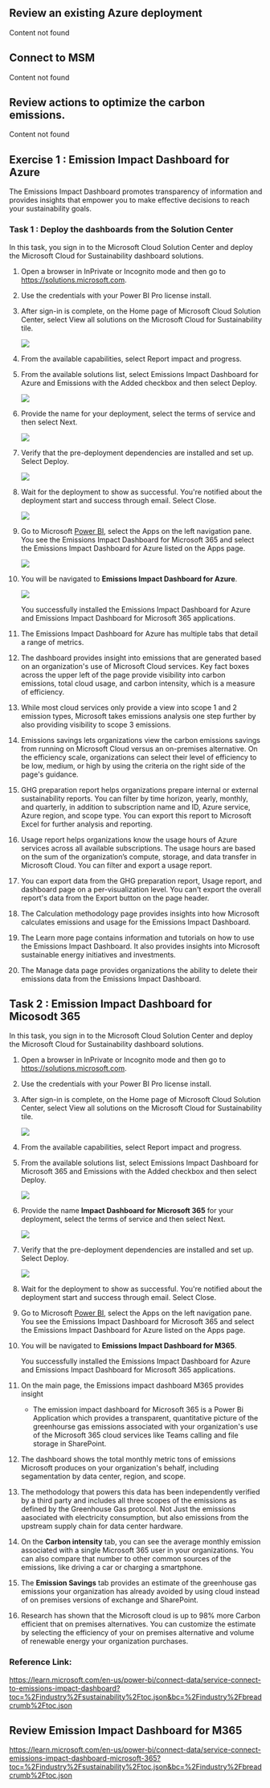 ## Review an existing Azure deployment

Content not found

## Connect to MSM 
Content not found

## Review actions to optimize the carbon emissions.  
Content not found

## Exercise 1 : Emission Impact Dashboard for Azure 

The Emissions Impact Dashboard promotes transparency of information and provides insights that empower you to make effective decisions to reach your sustainability goals.

### Task 1 : Deploy the dashboards from the Solution Center

In this task, you sign in to the Microsoft Cloud Solution Center and deploy the Microsoft Cloud for Sustainability dashboard solutions.

1. Open a browser in InPrivate or Incognito mode and then go to https://solutions.microsoft.com.

2. Use the credentials with your Power BI Pro license install.

3. After sign-in is complete, on the Home page of Microsoft Cloud Solution Center, select View all solutions on the Microsoft Cloud for Sustainability tile.

   ![](../media/report21.png)

4. From the available capabilities, select Report impact and progress.

5. From the available solutions list, select Emissions Impact Dashboard for Azure and Emissions with the Added checkbox and then select Deploy.   

   ![](../media/report22.png)

6. Provide the name for your deployment, select the terms of service and then select Next.

   ![](../media/report23.png)

7. Verify that the pre-deployment dependencies are installed and set up. Select Deploy.

     ![](../media/report24.png)

8. Wait for the deployment to show as successful. You're notified about the deployment start and success through email. Select Close.

   ![](../media/report25.png)

9. Go to Microsoft [Power BI](https://app.powerbi.com/home?experience=power-bi), select the Apps on the left navigation pane. You see the Emissions Impact Dashboard for Microsoft 365 and select the Emissions Impact Dashboard for Azure listed on the Apps page.

    ![](../media/report27.png)

10. You will be navigated to **Emissions Impact Dashboard for Azure**.

      ![](../media/report26.png)

    You successfully installed the Emissions Impact Dashboard for Azure and Emissions Impact Dashboard for Microsoft 365 applications.

11. The Emissions Impact Dashboard for Azure has multiple tabs that detail a range of metrics.

12. The dashboard provides insight into emissions that are generated based on an organization's use of Microsoft Cloud services. Key fact boxes across the upper left of the page provide visibility into carbon emissions, total cloud usage, and carbon intensity, which is a measure of efficiency.

13. While most cloud services only provide a view into scope 1 and 2 emission types, Microsoft takes emissions analysis one step further by also providing visibility to scope 3 emissions.

14. Emissions savings lets organizations view the carbon emissions savings from running on Microsoft Cloud versus an on-premises alternative. On the efficiency scale, organizations can select their level of efficiency to be low, medium, or high by using the criteria on the right side of the page's guidance.

15. GHG preparation report helps organizations prepare internal or external sustainability reports. You can filter by time horizon, yearly, monthly, and quarterly, in addition to subscription name and ID, Azure service, Azure region, and scope type. You can export this report to Microsoft Excel for further analysis and reporting. 


16. Usage report helps organizations know the usage hours of Azure services across all available subscriptions. The usage hours are based on the sum of the organization’s compute, storage, and data transfer in Microsoft Cloud. You can filter and export a usage report.

17. You can export data from the GHG preparation report, Usage report, and dashboard page on a per-visualization level. You can't export the overall report's data from the Export button on the page header.

18. The Calculation methodology page provides insights into how Microsoft calculates emissions and usage for the Emissions Impact Dashboard.

19. The Learn more page contains information and tutorials on how to use the Emissions Impact Dashboard. It also provides insights into Microsoft sustainable energy initiatives and investments.

20. The Manage data page provides organizations the ability to delete their emissions data from the Emissions Impact Dashboard.


## Task 2 : Emission Impact Dashboard for Micosodt 365

In this task, you sign in to the Microsoft Cloud Solution Center and deploy the Microsoft Cloud for Sustainability dashboard solutions.

1. Open a browser in InPrivate or Incognito mode and then go to https://solutions.microsoft.com.

2. Use the credentials with your Power BI Pro license install.

3. After sign-in is complete, on the Home page of Microsoft Cloud Solution Center, select View all solutions on the Microsoft Cloud for Sustainability tile.

   ![](../media/report21.png)

4. From the available capabilities, select Report impact and progress.

5. From the available solutions list, select Emissions Impact Dashboard for Microsoft 365 and Emissions with the Added checkbox and then select Deploy.   

   ![](../media/report28.png)

6. Provide the name **Impact Dashboard for Microsoft 365** for your deployment, select the terms of service and then select Next.

   ![](../media/report29.png)

7. Verify that the pre-deployment dependencies are installed and set up. Select Deploy.

     ![](../media/report30.png)

8. Wait for the deployment to show as successful. You're notified about the deployment start and success through email. Select Close.

9. Go to Microsoft [Power BI](https://app.powerbi.com/home?experience=power-bi), select the Apps on the left navigation pane. You see the Emissions Impact Dashboard for Microsoft 365 and select the Emissions Impact Dashboard for Azure listed on the Apps page.

10. You will be navigated to **Emissions Impact Dashboard for M365**.

    You successfully installed the Emissions Impact Dashboard for Azure and Emissions Impact Dashboard for Microsoft 365 applications.

11. On the main page, the Emissions impact dashboard M365 provides insight
 
     - The emission impact dashboard for Microsoft 365 is a Power Bi Application which provides a transparent, quantitative picture of the greenhourse gas emissions associated with your organization's use of the Microsoft 365 cloud services like Teams calling and file storage in SharePoint.

12. The dashboard shows the total monthly metric tons of emissions Microsoft produces on your organization's behalf, including segamentation by data center, region, and scope.

13. The methodology that powers this data has been independently verified by a third party and includes all three scopes of the emissions as defined by the Greenhouse Gas protocol. Not Just the emissions aasociated with electricity consumption, but also emissions from the upstream supply chain for data center hardware.

14. On the **Carbon intensity** tab, you can see the average monthly emission associated with a single Microsoft 365 user in your organizations.
You can also compare that number to other common sources of the emissions, like driving a car or charging a smartphone.

15. The **Emission Savings** tab  provides an estimate of the greenhouse gas emissions your organization has already avoided by using cloud instead of on premises versions of exchange and SharePoint.

16. Research has shown that the  Microsoft cloud is up to 98% more Carbon efficient that on premises alternatives. You can customize the estimate by selecting the efficiency of your on premises alternative and volume of renewable energy your organization purchases.  



### Reference Link:

  https://learn.microsoft.com/en-us/power-bi/connect-data/service-connect-to-emissions-impact-dashboard?toc=%2Findustry%2Fsustainability%2Ftoc.json&bc=%2Findustry%2Fbreadcrumb%2Ftoc.json

## Review Emission Impact Dashboard for M365 

https://learn.microsoft.com/en-us/power-bi/connect-data/service-connect-emissions-impact-dashboard-microsoft-365?toc=%2Findustry%2Fsustainability%2Ftoc.json&bc=%2Findustry%2Fbreadcrumb%2Ftoc.json
